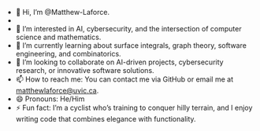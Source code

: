- 👋 Hi, I’m @Matthew-Laforce.
- 
- 👀 I’m interested in AI, cybersecurity, and the intersection of computer science and mathematics.
- 🌱 I’m currently learning about surface integrals, graph theory, software engineering, and combinatorics.
- 💞️ I’m looking to collaborate on AI-driven projects, cybersecurity research, or innovative software solutions.
- 📫 How to reach me: You can contact me via GitHub or email me at matthewlaforce@uvic.ca.
- 😄 Pronouns: He/Him
- ⚡ Fun fact: I’m a cyclist who’s training to conquer hilly terrain, and I enjoy writing code that combines elegance with functionality.

<!---
Matthew-Laforce/Matthew-Laforce is a ✨ special ✨ repository because its `README.md` (this file) appears on your GitHub profile.
You can click the Preview link to take a look at your changes.
--->
